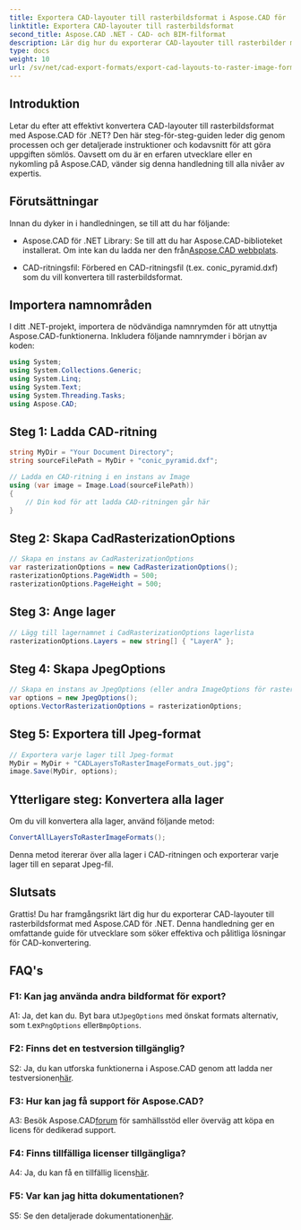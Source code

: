 ```yaml
---
title: Exportera CAD-layouter till rasterbildsformat i Aspose.CAD för .NET
linktitle: Exportera CAD-layouter till rasterbildsformat
second_title: Aspose.CAD .NET - CAD- och BIM-filformat
description: Lär dig hur du exporterar CAD-layouter till rasterbilder med Aspose.CAD för .NET. Följ vår steg-för-steg-guide för sömlös konvertering.
type: docs
weight: 10
url: /sv/net/cad-export-formats/export-cad-layouts-to-raster-image-formats/
---
```

## Introduktion

Letar du efter att effektivt konvertera CAD-layouter till rasterbildsformat med Aspose.CAD för .NET? Den här steg-för-steg-guiden leder dig genom processen och ger detaljerade instruktioner och kodavsnitt för att göra uppgiften sömlös. Oavsett om du är en erfaren utvecklare eller en nykomling på Aspose.CAD, vänder sig denna handledning till alla nivåer av expertis.

## Förutsättningar

Innan du dyker in i handledningen, se till att du har följande:

- Aspose.CAD för .NET Library: Se till att du har Aspose.CAD-biblioteket installerat. Om inte kan du ladda ner den från[Aspose.CAD webbplats](https://releases.aspose.com/cad/net/).

- CAD-ritningsfil: Förbered en CAD-ritningsfil (t.ex. conic_pyramid.dxf) som du vill konvertera till rasterbildsformat.

## Importera namnområden

I ditt .NET-projekt, importera de nödvändiga namnrymden för att utnyttja Aspose.CAD-funktionerna. Inkludera följande namnrymder i början av koden:

```csharp
using System;
using System.Collections.Generic;
using System.Linq;
using System.Text;
using System.Threading.Tasks;
using Aspose.CAD;
```

## Steg 1: Ladda CAD-ritning

```csharp
string MyDir = "Your Document Directory";
string sourceFilePath = MyDir + "conic_pyramid.dxf";

// Ladda en CAD-ritning i en instans av Image
using (var image = Image.Load(sourceFilePath))
{
    // Din kod för att ladda CAD-ritningen går här
}
```

## Steg 2: Skapa CadRasterizationOptions

```csharp
// Skapa en instans av CadRasterizationOptions
var rasterizationOptions = new CadRasterizationOptions();
rasterizationOptions.PageWidth = 500;
rasterizationOptions.PageHeight = 500;
```

## Steg 3: Ange lager

```csharp
// Lägg till lagernamnet i CadRasterizationOptions lagerlista
rasterizationOptions.Layers = new string[] { "LayerA" };
```

## Steg 4: Skapa JpegOptions

```csharp
// Skapa en instans av JpegOptions (eller andra ImageOptions för rasterformat)
var options = new JpegOptions();
options.VectorRasterizationOptions = rasterizationOptions;
```

## Steg 5: Exportera till Jpeg-format

```csharp
// Exportera varje lager till Jpeg-format
MyDir = MyDir + "CADLayersToRasterImageFormats_out.jpg";
image.Save(MyDir, options);
```

## Ytterligare steg: Konvertera alla lager

Om du vill konvertera alla lager, använd följande metod:

```csharp
ConvertAllLayersToRasterImageFormats();
```

Denna metod itererar över alla lager i CAD-ritningen och exporterar varje lager till en separat Jpeg-fil.

## Slutsats

Grattis! Du har framgångsrikt lärt dig hur du exporterar CAD-layouter till rasterbildsformat med Aspose.CAD för .NET. Denna handledning ger en omfattande guide för utvecklare som söker effektiva och pålitliga lösningar för CAD-konvertering.

## FAQ's

### F1: Kan jag använda andra bildformat för export?

 A1: Ja, det kan du. Byt bara ut`JpegOptions` med önskat formats alternativ, som t.ex`PngOptions` eller`BmpOptions`.

### F2: Finns det en testversion tillgänglig?

 S2: Ja, du kan utforska funktionerna i Aspose.CAD genom att ladda ner testversionen[här](https://releases.aspose.com/).

### F3: Hur kan jag få support för Aspose.CAD?

 A3: Besök Aspose.CAD[forum](https://forum.aspose.com/c/cad/19) för samhällsstöd eller överväg att köpa en licens för dedikerad support.

### F4: Finns tillfälliga licenser tillgängliga?

 A4: Ja, du kan få en tillfällig licens[här](https://purchase.aspose.com/temporary-license/).

### F5: Var kan jag hitta dokumentationen?

 S5: Se den detaljerade dokumentationen[här](https://reference.aspose.com/cad/net/).